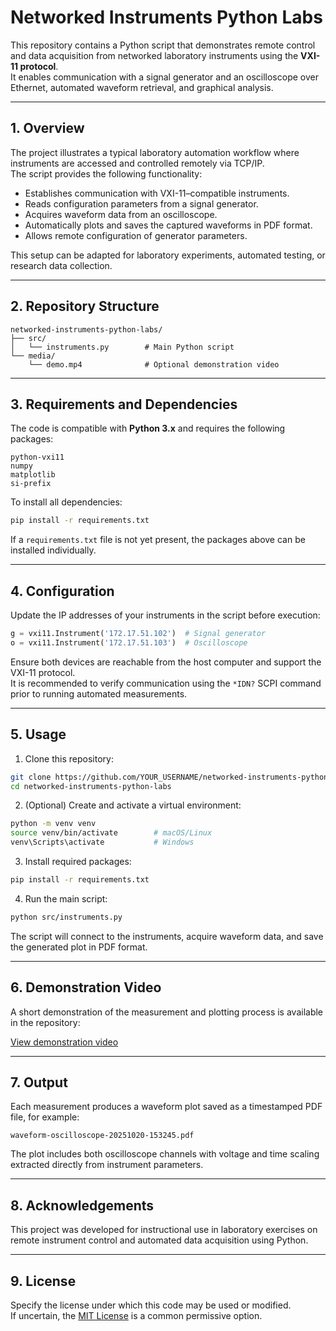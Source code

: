 # Networked Instruments Python Labs

This repository contains a Python script that demonstrates remote control and data acquisition from networked laboratory instruments using the **VXI-11 protocol**.  
It enables communication with a signal generator and an oscilloscope over Ethernet, automated waveform retrieval, and graphical analysis.

---

## 1. Overview

The project illustrates a typical laboratory automation workflow where instruments are accessed and controlled remotely via TCP/IP.  
The script provides the following functionality:

- Establishes communication with VXI-11–compatible instruments.
- Reads configuration parameters from a signal generator.
- Acquires waveform data from an oscilloscope.
- Automatically plots and saves the captured waveforms in PDF format.
- Allows remote configuration of generator parameters.

This setup can be adapted for laboratory experiments, automated testing, or research data collection.

---

## 2. Repository Structure

```
networked-instruments-python-labs/
├── src/
│   └── instruments.py        # Main Python script
└── media/
    └── demo.mp4              # Optional demonstration video
```

---

## 3. Requirements and Dependencies

The code is compatible with **Python 3.x** and requires the following packages:

```
python-vxi11
numpy
matplotlib
si-prefix
```

To install all dependencies:

```bash
pip install -r requirements.txt
```

If a `requirements.txt` file is not yet present, the packages above can be installed individually.

---

## 4. Configuration

Update the IP addresses of your instruments in the script before execution:

```python
g = vxi11.Instrument('172.17.51.102')  # Signal generator
o = vxi11.Instrument('172.17.51.103')  # Oscilloscope
```

Ensure both devices are reachable from the host computer and support the VXI-11 protocol.  
It is recommended to verify communication using the `*IDN?` SCPI command prior to running automated measurements.

---

## 5. Usage

1. Clone this repository:

```bash
git clone https://github.com/YOUR_USERNAME/networked-instruments-python-labs.git
cd networked-instruments-python-labs
```

2. (Optional) Create and activate a virtual environment:

```bash
python -m venv venv
source venv/bin/activate        # macOS/Linux
venv\Scripts\activate           # Windows
```

3. Install required packages:

```bash
pip install -r requirements.txt
```

4. Run the main script:

```bash
python src/instruments.py
```

The script will connect to the instruments, acquire waveform data, and save the generated plot in PDF format.

---

## 6. Demonstration Video

A short demonstration of the measurement and plotting process is available in the repository:

[View demonstration video](media/demo.mp4)

---

## 7. Output

Each measurement produces a waveform plot saved as a timestamped PDF file, for example:

```
waveform-oscilloscope-20251020-153245.pdf
```

The plot includes both oscilloscope channels with voltage and time scaling extracted directly from instrument parameters.

---

## 8. Acknowledgements

This project was developed for instructional use in laboratory exercises on remote instrument control and automated data acquisition using Python.

---

## 9. License

Specify the license under which this code may be used or modified.  
If uncertain, the [MIT License](https://opensource.org/licenses/MIT) is a common permissive option.
